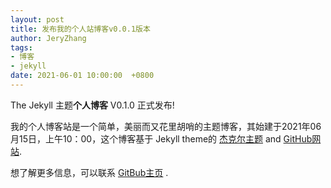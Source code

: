 ```yaml
---
layout: post
title: 发布我的个人站博客v0.0.1版本
author: JeryZhang
tags:
- 博客
- jekyll
date: 2021-06-01 10:00:00  +0800
---
```

The Jekyll 主题**个人博客** V0.1.0 正式发布!

我的个人博客站是一个简单，美丽而又花里胡哨的主题博客，其始建于2021年06月15日，上午10：00，这个博客基于
Jekyll theme的 [杰克尔主题](http://jekyllthemes.org/) and [GitHub网站](https://github.com/xianyu2hao).

想了解更多信息，可以联系 [GitBub主页](https://github.com/xianyu2hao) .
